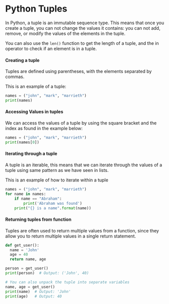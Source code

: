 # Python Tuples

In Python, a tuple is an immutable sequence type. This means that once you create a tuple, you can not change the values it contains: you can not add, remove, or modify the values of the elements in the tuple.

You can also use the `len()` function to get the length of a tuple, and the in operator to check if an element is in a tuple.

#### Creating a tuple

Tuples are defined using parentheses, with the elements separated by commas.

This is an example of a tuple:

```python
names = ("john", "mark", "marrieth")
print(names)
```

#### Accessing Values in tuples

We can access the values of a tuple by using the square bracket and the index as found in the example below:

```python
names = ("john", "mark", "marrieth")
print(names[0])
```

#### Iterating through a tuple

A tuple is an iterable, this means that we can iterate through the values of a tuple using same pattern as we have seen in lists.

This is an example of how to iterate within a tuple

```python
names = ("john", "mark", "marrieth")
for name in names:
    if name == "Abraham":
        print('Abraham was found')
    print("{} is a name".format(name))
```

#### Returning tuples from function

Tuples are often used to return multiple values from a function, since they allow you to return multiple values in a single return statement.

```python
def get_user():
  name = 'John'
  age = 40
  return name, age

person = get_user()
print(person)  # Output: ('John', 40)

# You can also unpack the tuple into separate variables
name, age = get_user()
print(name)  # Output: 'John'
print(age)   # Output: 40
```
